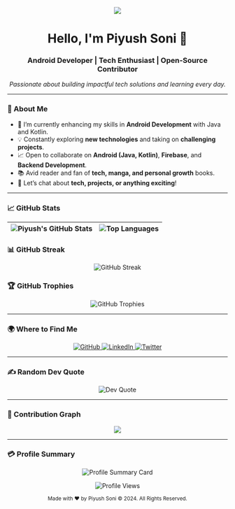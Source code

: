 <!-- Intro Section -->
<p align="center">
  <img src="https://github-widgetbox.vercel.app/api/profile?username=Piyush014&data=followers,repositories,stars,commits&theme=graywhite&title_color=000000">
</p>

<h1 align="center">Hello, I'm Piyush Soni 👋</h1>
<h3 align="center">Android Developer | Tech Enthusiast | Open-Source Contributor</h3>

<p align="center">
  <em>Passionate about building impactful tech solutions and learning every day.</em>
</p>

---

### 🚀 About Me
- 🌱 I’m currently enhancing my skills in **Android Development** with Java and Kotlin.
- 💡 Constantly exploring **new technologies** and taking on **challenging projects**.
- 📈 Open to collaborate on **Android (Java, Kotlin)**, **Firebase**, and **Backend Development**.
- 📚 Avid reader and fan of **tech, manga, and personal growth** books.
- 💬 Let’s chat about **tech, projects, or anything exciting**!

---

### 📈 GitHub Stats

| ![Piyush's GitHub Stats](https://github-readme-stats.vercel.app/api?username=Piyush014&show_icons=true&theme=graywhite&hide_border=true) | ![Top Languages](https://github-readme-stats.vercel.app/api/top-langs/?username=Piyush014&theme=graywhite&layout=compact&hide_border=true) |
| ---------------------------------------------------------------------------------------------------------------------------------------- | ------------------------------------------------------------------------------------------------------------------------------------------- |

### 📊 GitHub Streak

<p align="center">
  <img src="https://github-readme-streak-stats.herokuapp.com/?user=Piyush014&theme=graywhite&hide_border=true" alt="GitHub Streak">
</p>

### 🏆 GitHub Trophies

<p align="center">
  <img src="https://github-profile-trophy.vercel.app/?username=Piyush014&theme=graywhite&row=1&column=6" alt="GitHub Trophies">
</p>

---

### 🌍 Where to Find Me

<p align="center">
  <a href="https://github.com/Piyush014" target="_blank">
    <img src="https://img.shields.io/badge/GitHub-000000?style=for-the-badge&logo=github&logoColor=white" alt="GitHub"/>
  </a>
  <a href="https://www.linkedin.com/in/piyush014" target="_blank">
    <img src="https://img.shields.io/badge/LinkedIn-0A66C2?style=for-the-badge&logo=linkedin&logoColor=white" alt="LinkedIn"/>
  </a>
  <a href="https://twitter.com/Piyush014" target="_blank">
    <img src="https://img.shields.io/badge/Twitter-1DA1F2?style=for-the-badge&logo=twitter&logoColor=white" alt="Twitter"/>
  </a>
</p>

---

### ✍️ Random Dev Quote

<p align="center">
  <img src="https://quotes-github-readme.vercel.app/api?type=horizontal&theme=graywhite" alt="Dev Quote">
</p>

---

### 🐍 Contribution Graph

<p align="center">
  <img src="https://github-readme-activity-graph.vercel.app/graph?username=Piyush014&bg_color=graywhite&color=333333&line=0059b3&point=0073e6&area=true&hide_border=true">
</p>

---

### 💳 Profile Summary

<div align="center">
  <img src="https://github-profile-summary-cards.vercel.app/api/cards/profile-details?username=Piyush014&theme=graywhite" alt="Profile Summary Card">
</div>

<!-- Visitor Count -->
<p align="center">
  <img src="https://komarev.com/ghpvc/?username=Piyush014&color=gray&style=flat-square" alt="Profile Views">
</p>

<!-- Footer -->
<div align="center">
  <sub>Made with ❤️ by Piyush Soni © 2024. All Rights Reserved.</sub>
</div>
